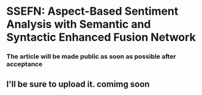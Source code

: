 # SSEFN: Aspect-Based Sentiment Analysis with Semantic and Syntactic Enhanced Fusion Network


### The article will be made public as soon as possible after acceptance

## I'll be sure to upload it. comimg soon
